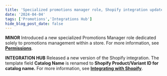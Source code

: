 ```yaml
---
title: 'Specialized promotions manager role, Shopify integration updated'
date: '2024-04-04'
tags: ['Promotions','Integrations Hub']
hide_blog_post_date: false
---
```

**MINOR** Introduced a new specialized Promotions Manager role dedicated solely to promotions management within a store. For more information, see **[Permissions](https://elasticpath.dev/docs/commerce-cloud/authentication/tokens/permissions#promotions-manager)**.

**INTEGRATION HUB** Released a new version of the Shopify integration. The template field **Catalog Name** is renamed to **Shopify Product/Variant ID for catalog name.** For more information, see **[Integrating with Shopify](https://elasticpath.dev/docs/composer/integration-hub/product-information/shopify)**.
